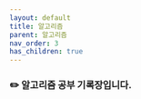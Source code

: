 ```yaml
---
layout: default
title: 알고리즘
parent: 알고리즘
nav_order: 3
has_children: true
---
```


### :pencil2: 알고리즘 공부 기록장입니다.  
